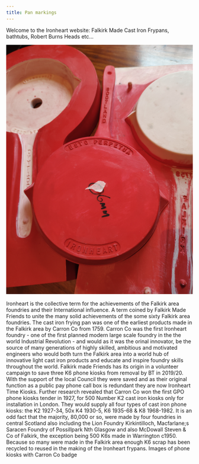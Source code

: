 ```yaml
---
title: Pan markings
---
```


Welcome to the Ironheart website: Falkirk Made Cast Iron Frypans, bathtubs, Robert Burns Heads etc...

![Pan markings](../images/Ironheart-pan-rear.jpg)

Ironheart is the collective term  for the achievements of the Falkirk area foundries and their International influence. A term coined by Falkirk Made Friends to unite the many solid achievements of the some sixty Falkirk area foundries. The cast iron frying pan was one of the earliest products made in the Falkirk area by Carron Co from 1759.
Carron Co was the first Ironheart foundry - one of the first planned modern large scale foundry in the the world Industrial Revolution - and would as it was the orinal innovator, be the source of many generations of highly skilled, ambitious and motivated engineers who would both turn the Falkirk area into a world hub of innovative light cast iron products and educate and inspire foundry skills throughout the world. 
Falkirk made Friends has its origin in a volunteer campaign to save three K6 phone kiosks from removal by BT in 2019/20. With the support of the local Council they were saved and as their original function as a public pay phone call box is redundant they are now Ironheart Time Kiosks. Further research revealed that Carron Co won the first GPO phone kiosks tender in 1927, for 500 Number K2 cast iron kiosks only for installation in London. They would supply all four types of cast iron phone kiosks: the K2 1927-34, 50x K4  1930-5, K6 1935-68 & K8 1968-1982. It is an odd fact that the majority, 80,000 or so, were made by four foundries in central Scotland also including the Lion Foundry Kirkintilloch, Macfarlane;s Saracen Foundry of Possillpark Nth Glasgow and also McDowall Steven & Co of Falkirk, the exception being 500 K6s made in Warrington c1950. Because so many were made in the Falkirk area enough K6 scrap has been recycled to reused in the making of the Ironheart frypans.
Images of phone kiosks with Carron Co badge





